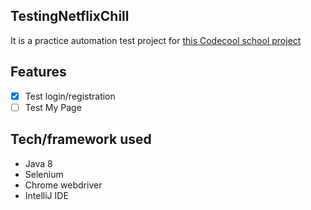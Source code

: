 ## TestingNetflixChill
It is a practice automation test project for [this Codecool school project](https://github.com/OliverGrob/Netflix-nChill)

## Features
- [x] Test login/registration
- [ ] Test My Page

## Tech/framework used
- Java 8
- Selenium
- Chrome webdriver
- IntelliJ IDE
